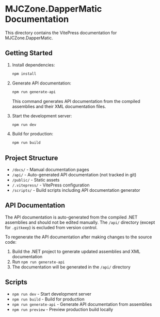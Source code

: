 # MJCZone.DapperMatic Documentation

This directory contains the VitePress documentation for MJCZone.DapperMatic.

## Getting Started

1. Install dependencies:
   ```bash
   npm install
   ```

2. Generate API documentation:
   ```bash
   npm run generate-api
   ```
   
   This command generates API documentation from the compiled assemblies and their XML documentation files.

3. Start the development server:
   ```bash
   npm run dev
   ```

4. Build for production:
   ```bash
   npm run build
   ```

## Project Structure

- `/docs/` - Manual documentation pages
- `/api/` - Auto-generated API documentation (not tracked in git)
- `/public/` - Static assets
- `/.vitepress/` - VitePress configuration
- `/scripts/` - Build scripts including API documentation generator

## API Documentation

The API documentation is auto-generated from the compiled .NET assemblies and should not be edited manually. The `/api/` directory (except for `.gitkeep`) is excluded from version control.

To regenerate the API documentation after making changes to the source code:

1. Build the .NET project to generate updated assemblies and XML documentation
2. Run `npm run generate-api`
3. The documentation will be generated in the `/api/` directory

## Scripts

- `npm run dev` - Start development server
- `npm run build` - Build for production
- `npm run generate-api` - Generate API documentation from assemblies
- `npm run preview` - Preview production build locally
